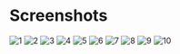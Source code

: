 # Screenshots

![1](https://user-images.githubusercontent.com/60035156/127763168-109a1984-a38e-4bfb-886c-a61052d5d282.jpg) ![2](https://user-images.githubusercontent.com/60035156/127763171-44be66b5-1ad6-4734-809c-48cee7b86d73.jpg) ![3](https://user-images.githubusercontent.com/60035156/127763173-a859b62f-19c4-47ff-be3c-3961e62c81cb.jpg) ![4](https://user-images.githubusercontent.com/60035156/127763176-d18d0020-0480-45fc-9f11-71e0e0333426.jpg) ![5](https://user-images.githubusercontent.com/60035156/127763181-b22ea275-fd36-4390-82e9-9e1d1e76b6c8.jpg) ![6](https://user-images.githubusercontent.com/60035156/127763185-67297e45-6f8c-4cb3-b26a-13894279268d.jpg) ![7](https://user-images.githubusercontent.com/60035156/127763191-bb8e5ab6-dd37-4cc8-b6e7-2dc3c35efeee.jpg) ![8](https://user-images.githubusercontent.com/60035156/127763192-2e2a56a0-777e-4ceb-92f2-76cba37604dd.jpg) ![9](https://user-images.githubusercontent.com/60035156/127763194-afc42715-47ef-4f10-8cca-4bd0796aa308.jpg) ![10](https://user-images.githubusercontent.com/60035156/127763197-e1ee8120-b966-40e2-aa12-c996ea4daf0a.jpg)

